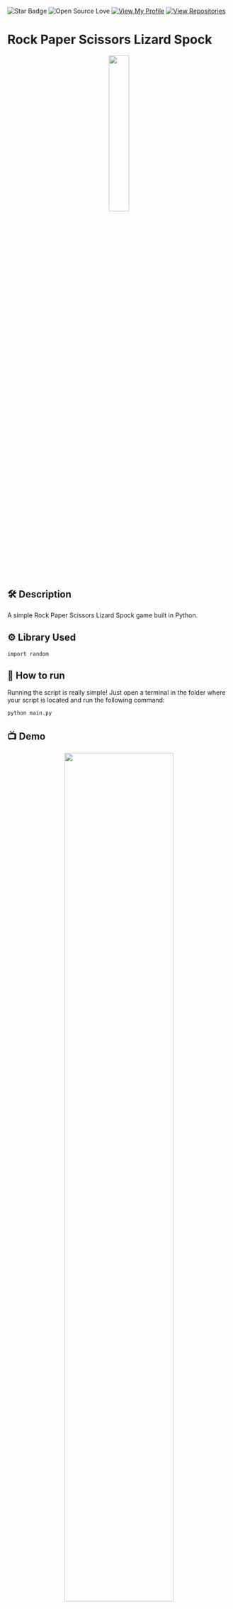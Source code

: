 ![Star Badge](https://img.shields.io/static/v1?label=%F0%9F%8C%9F&message=If%20Useful&style=style=flat&color=BC4E99)
![Open Source Love](https://badges.frapsoft.com/os/v1/open-source.svg?v=103)
[![View My Profile](https://img.shields.io/badge/View-My_Profile-green?logo=GitHub)](https://github.com/ndleah)
[![View Repositories](https://img.shields.io/badge/View-My_Repositories-blue?logo=GitHub)](https://github.com/ndleah?tab=repositories)

# Rock Paper Scissors Lizard Spock
<p align="center">
<img src="https://upload.wikimedia.org/wikipedia/en/7/7b/The_Big_Bang_Theory_%28Official_Title_Card%29.png" width=30% height=30%>

## 🛠️ Description

A simple Rock Paper Scissors Lizard Spock game built in Python.

## ⚙️ Library Used
`import random`

## 🌟 How to run
Running the script is really simple! Just open a terminal in the folder where your script is located and run the following command:

```sh
python main.py
```
## 📺 Demo
<p align="center">
<img src="https://github.com/ndleah/python-mini-project/blob/main/IMG/Rock_Paper_Scissors_Lizard_Spock_demo.png" width=70% height=70%>

## 🤖 Author
[Anokh1](https://github.com/Anokh1)

